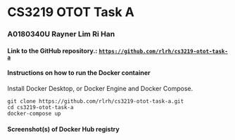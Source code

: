 # CS3219 OTOT Task A
### A0180340U Rayner Lim Ri Han

#### Link to the GitHub repository.: [`https://github.com/rlrh/cs3219-otot-task-a`](https://github.com/rlrh/cs3219-otot-task-a)

#### Instructions on how to run the Docker container
Install Docker Desktop, or Docker Engine and Docker Compose.
```
git clone https://github.com/rlrh/cs3219-otot-task-a.git
cd cs3219-otot-task-a
docker-compose up
```

#### Screenshot(s) of Docker Hub registry
